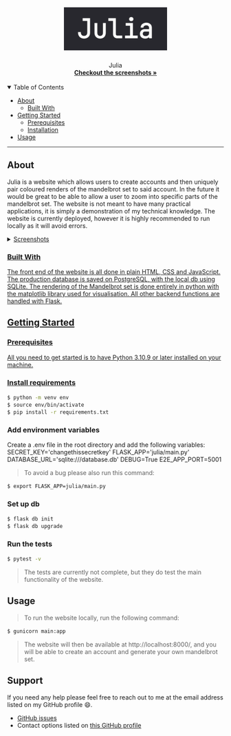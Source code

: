 <h1 align="center">
  <a href="https://julia-y16w.onrender.com">
    <img src="docs/images/Screenshot 2023-04-12 at 10.07.32.png" alt="Logo" width="240" height="100">
  </a>
</h1>

<div align="center">
  Julia
  <br />
  <a href="#about"><strong>Checkout the screenshots »</strong></a>
  <br />
  <br />
</div>

<details open="open">
<summary>Table of Contents</summary>

- [About](#about)
  - [Built With](#built-with)
- [Getting Started](#getting-started)
  - [Prerequisites](#prerequisites)
  - [Installation](#installation)
- [Usage](#usage)

</details>

---

## About

Julia is a website which allows users to create accounts and then uniquely pair coloured renders of the mandelbrot set to said account.
In the future it would be great to be able to allow a user to zoom into specific parts of the mandelbrot set.
The website is not meant to have many practical applications, it is simply a demonstration of my technical knowledge. The website is currently deployed, however it is highly recommended to run locally as it will avoid errors.
<a href="https://julia-y16w.onrender.com">
<details>
<summary>Screenshots</summary>
<br>

|                               Landing Page                               |                                Generate Page                               |
| :-------------------------------------------------------------------: | :--------------------------------------------------------------------: |
| <img src="docs/images/Screenshot 2023-04-12 at 10.06.19.png" title="Landing Page" width="100%"> | <img src="docs/images/Screenshot 2023-04-12 at 10.05.51.png" title="Generate Page" width="100%">|

</details>

### Built With

The front end of the website is all done in plain HTML, CSS and JavaScript. 
The production database is saved on PostgreSQL, with the local db using SQLite. 
The rendering of the Mandelbrot set is done entirely in python with the matplotlib library used for visualisation.
All other backend functions are handled with Flask.

## Getting Started
### Prerequisites

All you need to get started is to have Python 3.10.9 or later installed on your machine.

### Install requirements

```sh
$ python -m venv env
$ source env/bin/activate
$ pip install -r requirements.txt
```
### Add environment variables
Create a .env file in the root directory and add the following variables:
SECRET_KEY='changethissecretkey'
FLASK_APP='julia/main.py'
DATABASE_URL='sqlite:///database.db'
DEBUG=True
E2E_APP_PORT=5001
> To avoid a bug please also run this command:
```sh
$ export FLASK_APP=julia/main.py
``` 

### Set up db

```sh
$ flask db init
$ flask db upgrade
```

### Run the tests
```sh
$ pytest -v
```
> The tests are currently not complete, but they do test the main functionality of the website.
## Usage

> To run the website locally, run the following command:
```sh
$ gunicorn main:app
```
> The website will then be available at http://localhost:8000/, and you will be able to create an account and generate your own mandelbrot set.

## Support

If you need any help please feel free to reach out to me at the email address listed on my GitHub profile 😄.

- [GitHub issues](https://github.com/sikorosenai/Julia/issues/new?assignees=&labels=question&template=04_SUPPORT_QUESTION.md&title=support%3A+)
- Contact options listed on [this GitHub profile](https://github.com/sikorosenai)
